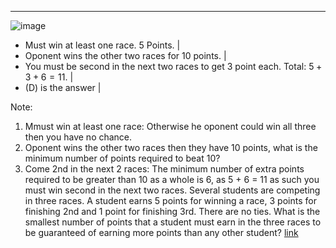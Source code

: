 ---

![image](https://user-images.githubusercontent.com/6586811/30187581-de55daac-93ef-11e7-8a36-1658d4aeefc8.png)

- Must win at least one race. 5 Points. |
- Oponent wins the other two races for 10 points. |
- You must be second in the next two races to get 3 point each. Total: $5 + 3 + 6 = 11$. |
- (D) is the answer |

Note:
1. Mmust win at least one race: Otherwise he oponent could win all three then you have no chance.
2. Oponent wins the other two races then they have 10 points, what is the minimum number of points required to beat 10?
3. Come 2nd in the next 2 races: The minimum number of extra points required to be greater than 10 as a whole is 6, as 5 + 6 = 11 as such you must win second in the next two races.
Several students are competing in three races. A student earns $5$ points for winning a race, $3$ points for finishing 2nd and $1$ point for finishing 3rd. There are no ties. What is the smallest number of points that a student must earn in the three races to be guaranteed of earning more points than any other student?
[link](https://artofproblemsolving.com/wiki/index.php?title=1991_AJHSME_Problems/Problem_14)

